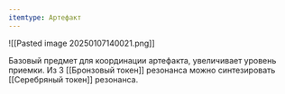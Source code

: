 ```yaml
---
itemtype: Артефакт
---
```

![[Pasted image 20250107140021.png]]

Базовый предмет для координации артефакта, увеличивает уровень приемки.
Из 3 [[Бронзовый токен]] резонанса можно синтезировать [[Серебряный токен]] резонанса.